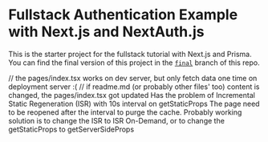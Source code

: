 # Fullstack Authentication Example with Next.js and NextAuth.js

This is the starter project for the fullstack tutorial with Next.js and Prisma. You can find the final version of this project in the [`final`](https://github.com/prisma/blogr-nextjs-prisma/tree/final) branch of this repo.

// the pages/index.tsx works on dev server, but only fetch data one time on deployment server :(
// if readme.md (or probably other files' too) content is changed, the pages/index.tsx got updated 
Has the problem of Incremental Static Regeneration (ISR) with 10s interval on getStaticProps 
The page need to be reopened after the interval to purge the cache.
Probably working solution is to change the ISR to ISR On-Demand, or to change the getStaticProps to getServerSideProps
